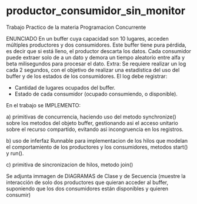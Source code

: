 # productor_consumidor_sin_monitor

Trabajo Practico de la materia Programacion Concurrente

ENUNCIADO
En un buffer cuya capacidad son 10 lugares, acceden múltiples productores y dos 
consumidores. Este buffer tiene pura pérdida, es decir que si está lleno, el productor 
descarta los datos.
Cada consumidor puede extraer solo de a un dato y demora un tiempo aleatorio entre alfa y 
beta milisegundos para procesar el dato.
Extra: Se requiere realizar un log cada 2 segundos, con el objetivo de realizar una 
estadística del uso del buffer y de los estados de los consumidores.
El log debe registrar: 
- Cantidad de lugares ocupados del buffer.
- Estado de cada consumidor (ocupado consumiendo, o disponible).



En el trabajo se IMPLEMENTO:

a) primitivas de concurrencia, haciendo uso del metodo synchronize() sobre los metodos del  objeto buffer, gestionando asi el acceso unitario sobre el recurso compartido, evitando asi incongruencia en los registros.

b) uso de inferfaz Runnable para implementacion de los hilos que modelan el comportamiento de los productores y los consumidores, metodos start() y run().

c) primitiva de sincronizacion de hilos, metodo join()


Se adjunta immagen de DIAGRAMAS de Clase y de Secuencia (muestre la interacción de solo dos 
productores que quieran acceder al buffer, suponiendo que los dos consumidores 
están disponibles y quieren consumir)

